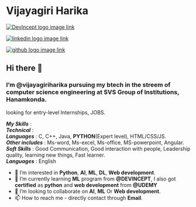 # Vijayagiri Harika
[![DevIncept logo image link](extras/logo.gif)](https://devincept.tech/)



[![linkedin logo image link](<img align="left" alt="linkedin" width="22px" src="https://cdn.jsdelivr.net/npm/simple-icons@v3/icons/linkedin.svg" />)](https://www.linkedin.com/in/vijayagiri-harika-1425a8201) 

[![github logo image link](<img align="left" alt="GitHub" width="26px" src="https://raw.githubusercontent.com/github/explore/78df643247d429f6cc873026c0622819ad797942/topics/github/github.png" />)](https://github.com/vijayagiriharika) 
## Hi there 👋
### I’m @vijayagiriharika pursuing my btech in the streem of computer science engineering at SVS Group of Institutions, Hanamkonda. 
looking for entry-level Internships, JOBS.    

***My Skills*** :  
     ***Technical*** :  
       ***Languages*** : C, C++, Java, **PYTHON**(Expert level), HTML/CSS/JS.  
       ***Other includes*** : Ms-word, Ms-excel, Ms-office, MS-powerpoint, Angular.  
     ***Soft Skills*** : Good Communication, Good interaction with people, Leadership quality, learning new things, Fast learner.  
     ***Languages*** : English  
    
- 👀 I’m interested in **Python**, **AI**, **ML**, **DL**, **Web development**. 
- 🌱 I’m currently learning **ML** program from **@DEVINCEPT**, I also got **certified** as **python** and **web development** from **@UDEMY**
- 💞️ I’m looking to collaborate on **AI**, **ML** Or **Web development**. 
- 📫 How to reach me - directly contact through **Email**. 




